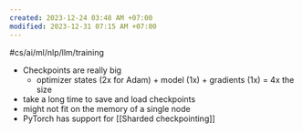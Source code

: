 ```yaml
---
created: 2023-12-24 03:48 AM +07:00
modified: 2023-12-31 07:15 AM +07:00
---
```

#cs/ai/ml/nlp/llm/training 

- Checkpoints are really big
	- optimizer states (2x for Adam) + model (1x) + gradients (1x) = 4x the size
- take a long time to save and load checkpoints
- might not fit on the memory of a single node
- PyTorch has support for [[Sharded checkpointing]]